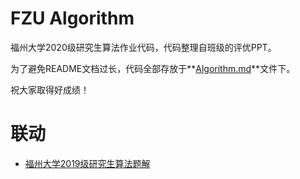 # FZU Algorithm

福州大学2020级研究生算法作业代码，代码整理自班级的评优PPT。

为了避免README文档过长，代码全部存放于**[Algorithm.md](Algorithm.md)**文件下。

祝大家取得好成绩！

# 联动
- [福州大学2019级研究生算法题解](https://github.com/JPLAY0/AlgAssignment)